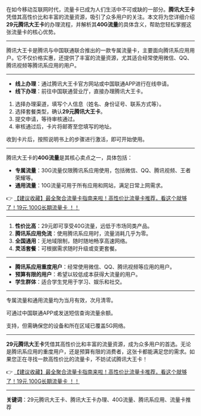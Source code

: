 
在如今移动互联网时代，流量卡已成为人们生活中不可或缺的一部分。**腾讯大王卡**凭借其高性价比和丰富的流量资源，吸引了众多用户的关注。本文将为您详细介绍**29元腾讯大王卡**的办理流程，并解析其**40G流量**的具体含义，帮助您轻松掌握这张流量卡的核心优势。

---


腾讯大王卡是腾讯与中国联通联合推出的一款专属流量卡，主要面向腾讯系应用用户。它不仅价格实惠，还提供了丰富的流量资源，尤其适合经常使用微信、QQ、腾讯视频等腾讯系应用的用户。

---


- **线上办理**：通过腾讯大王卡官方网站或中国联通APP进行在线申请。
- **线下办理**：前往中国联通营业厅，直接办理腾讯大王卡。

1. 选择办理渠道，填写个人信息（姓名、身份证号、联系方式等）。
2. 选择套餐类型，确认**29元腾讯大王卡**。
3. 提交申请，等待审核通过。
4. 审核通过后，卡片将邮寄至您填写的地址。

收到卡片后，按照说明书上的步骤进行激活，即可开始使用。

---


腾讯大王卡的**40G流量**是其核心卖点之一，具体包括：
- **专属流量**：30G流量仅限腾讯系应用使用，包括微信、QQ、腾讯视频、王者荣耀等。
- **通用流量**：10G流量可用于所有应用和网站，满足日常上网需求。

👉 [【建议收藏】最全聚合流量卡指南来啦！高性价比流量卡推荐，看这个就够了！19元 100G长期流量卡 ！！](https://bit.ly/Liuliangka)

---


1. **性价比高**：29元即可享受40G流量，远低于市场同类产品。
2. **腾讯系应用免流**：使用腾讯系应用时，流量消耗几乎为零。
3. **全国通用**：无地域限制，随时随地畅享高速网络。
4. **灵活套餐**：可根据需求随时升级或变更套餐。

---


- **腾讯系应用重度用户**：经常使用微信、QQ、腾讯视频等应用的用户。
- **预算有限的用户**：希望以较低成本获得大流量的用户。
- **学生群体**：适合学生党用于学习、娱乐和社交。

---


专属流量和通用流量均为当月有效，次月清零。

可通过中国联通APP或发送短信查询流量余额。

支持，但需确保您的设备和所在区域已覆盖5G网络。

---


**29元腾讯大王卡**凭借其高性价比和丰富的流量资源，成为众多用户的首选。无论是腾讯系应用的重度用户，还是预算有限的消费者，这张卡都能满足您的需求。如果您正在寻找一款高性价比的流量卡，不妨试试腾讯大王卡！

👉 [【建议收藏】最全聚合流量卡指南来啦！高性价比流量卡推荐，看这个就够了！19元 100G长期流量卡 ！！](https://bit.ly/Liuliangka)

---

**关键词**：29元腾讯大王卡、腾讯大王卡办理、40G流量、腾讯系应用、流量卡推荐
